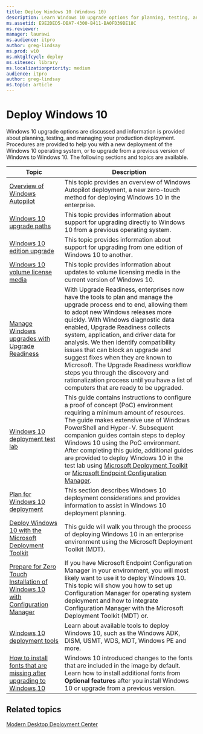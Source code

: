 ```yaml
---
title: Deploy Windows 10 (Windows 10)
description: Learn Windows 10 upgrade options for planning, testing, and managing your production deployment.
ms.assetid: E9E2DED5-DBA7-4300-B411-BA0FD39BE18C
ms.reviewer:
manager: laurawi
ms.audience: itpro
author: greg-lindsay
ms.prod: w10
ms.mktglfcycl: deploy
ms.sitesec: library
ms.localizationpriority: medium
audience: itpro
author: greg-lindsay
ms.topic: article
---
```


# Deploy Windows 10

Windows 10 upgrade options are discussed and information is provided about planning, testing, and managing your production deployment. Procedures are provided to help you with a new deployment of the Windows 10 operating system, or to upgrade from a previous version of Windows to Windows 10. The following sections and topics are available.


|Topic |Description |
|------|------------|
|[Overview of Windows Autopilot](windows-autopilot/windows-autopilot.md) |This topic provides an overview of Windows Autopilot deployment, a new zero-touch method for deploying Windows 10 in the enterprise. |
|[Windows 10 upgrade paths](upgrade/windows-10-upgrade-paths.md) |This topic provides information about support for upgrading directly to Windows 10 from a previous operating system. |
|[Windows 10 edition upgrade](upgrade/windows-10-edition-upgrades.md) |This topic provides information about support for upgrading from one edition of Windows 10 to another. |
|[Windows 10 volume license media](windows-10-media.md) |This topic provides information about updates to volume licensing media in the current version of Windows 10. |
|[Manage Windows upgrades with Upgrade Readiness](upgrade/manage-windows-upgrades-with-upgrade-readiness.md) |With Upgrade Readiness, enterprises now have the tools to plan and manage the upgrade process end to end, allowing them to adopt new Windows releases more quickly. With Windows diagnostic data enabled, Upgrade Readiness collects system, application, and driver data for analysis. We then identify compatibility issues that can block an upgrade and suggest fixes when they are known to Microsoft. The Upgrade Readiness workflow steps you through the discovery and rationalization process until you have a list of computers that are ready to be upgraded. |
|[Windows 10 deployment test lab](windows-10-poc.md) |This guide contains instructions to configure a proof of concept (PoC) environment requiring a minimum amount of resources. The guide makes extensive use of Windows PowerShell and Hyper-V. Subsequent companion guides contain steps to deploy Windows 10 using the PoC environment. After completing this guide, additional guides are provided to  deploy Windows 10 in the test lab using [Microsoft Deployment Toolkit](windows-10-poc-mdt.md) or [Microsoft Endpoint Configuration Manager](windows-10-poc-sc-config-mgr.md). |
|[Plan for Windows 10 deployment](planning/index.md) | This section describes Windows 10 deployment considerations and provides information to assist in Windows 10 deployment planning. |
|[Deploy Windows 10 with the Microsoft Deployment Toolkit](deploy-windows-mdt/deploy-windows-10-with-the-microsoft-deployment-toolkit.md) |This guide will walk you through the process of deploying Windows 10 in an enterprise environment using the Microsoft Deployment Toolkit (MDT). |
|[Prepare for Zero Touch Installation of Windows 10 with Configuration Manager](deploy-windows-cm/prepare-for-zero-touch-installation-of-windows-10-with-configuration-manager.md) |If you have Microsoft Endpoint Configuration Manager in your environment, you will most likely want to use it to deploy Windows 10. This topic will show you how to set up Configuration Manager for operating system deployment and how to integrate Configuration Manager with the Microsoft Deployment Toolkit (MDT) or. |
|[Windows 10 deployment tools](windows-10-deployment-tools-reference.md) |Learn about available tools to deploy Windows 10, such as the Windows ADK, DISM, USMT, WDS, MDT, Windows PE and more. |
|[How to install fonts that are missing after upgrading to Windows 10](windows-10-missing-fonts.md)|Windows 10 introduced changes to the fonts that are included in the image by default. Learn how to install additional fonts from **Optional features** after you install Windows 10 or upgrade from a previous version.|

## Related topics

[Modern Desktop Deployment Center](https://docs.microsoft.com/microsoft-365/enterprise/desktop-deployment-center-home)
